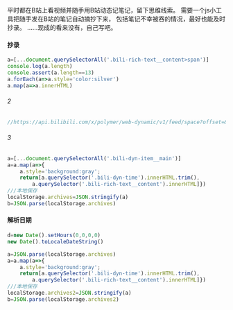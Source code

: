 平时都在B站上看视频并随手用B站动态记笔记，留下思维线索。
需要一个js小工具把随手发在B站的笔记自动摘抄下来，
包括笔记不幸被吞的情况，最好也能及时抄录。
……现成的看来没有，自己写吧。

#### 抄录
```js
a=[...document.querySelectorAll('.bili-rich-text__content>span')]
console.log(a.length)
console.assert(a.length==13)
a.forEach(a=>a.style='color:silver')
a.map(a=>a.innerHTML)
```

###### 2
```js
//https://api.bilibili.com/x/polymer/web-dynamic/v1/feed/space?offset=&host_mid=28748982&timezone_offset=-480&features=itemOpusStyle
```

###### 3
```js
a=[...document.querySelectorAll('.bili-dyn-item__main')]
a=a.map(a=>{
	a.style='background:gray';
	return[a.querySelector('.bili-dyn-time').innerHTML.trim(),
		a.querySelector('.bili-rich-text__content').innerHTML]})
///本地保存
localStorage.archives=JSON.stringify(a)
b=JSON.parse(localStorage.archives)
```

#### 解析日期
```js
d=new Date().setHours(0,0,0,0)
new Date().toLocaleDateString()

a=JSON.parse(localStorage.archives)
a=a.map(a=>{
	a.style='background:gray';
	return[a.querySelector('.bili-dyn-time').innerHTML.trim(),
		a.querySelector('.bili-rich-text__content').innerHTML]})
///本地保存
localStorage.archives2=JSON.stringify(a)
b=JSON.parse(localStorage.archives2)
```